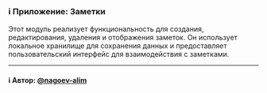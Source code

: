 ### ℹ️ Приложение: Заметки

Этот модуль реализует функциональность для создания, редактирования, удаления и отображения заметок.
Он использует локальное хранилище для сохранения данных и предоставляет пользовательский интерфейс
для взаимодействия с заметками.

-----
#### ℹ️ Автор: [@nagoev-alim](https://github.com/nagoev-alim)

